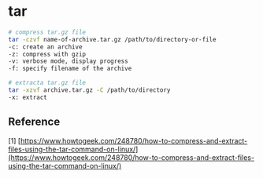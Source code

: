 # tar

```bash
# compress tar.gz file
tar -czvf name-of-archive.tar.gz /path/to/directory-or-file
-c: create an archive
-z: compress with gzip
-v: verbose mode, display progress
-f: specify filename of the archive

# extracta tar.gz file
tar -xzvf archive.tar.gz -C /path/to/directory
-x: extract
```

## Reference

\[1\] [https://www.howtogeek.com/248780/how-to-compress-and-extract-files-using-the-tar-command-on-linux/](https://www.howtogeek.com/248780/how-to-compress-and-extract-files-using-the-tar-command-on-linux/)

